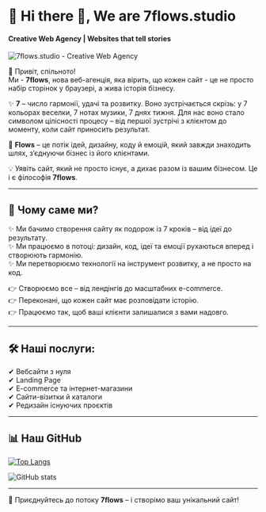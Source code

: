 # 🌊 Hi there 👋, We are 7flows.studio

#### Creative Web Agency | Websites that tell stories

![7flows.studio - Creative Web Agency](https://media.licdn.com/dms/image/v2/D5622AQGsWnDot6wpHQ/feedshare-shrink_2048_1536/B56ZkPNtIyHkA0-/0/1756896878040?e=1759968000&v=beta&t=k7Dr6bP4RYXtsCPYP3bohJTu8LqdnOeicv3NeEbJIKQ)

🔹 Привіт, спільното!  
Ми - **7flows**, нова веб-агенція, яка вірить, що кожен сайт - це не просто набір сторінок у браузері, а жива історія бізнесу.

✨ **7** – число гармонії, удачі та розвитку. Воно зустрічається скрізь: у 7 кольорах веселки, 7 нотах музики, 7 днях тижня. Для нас воно стало символом цілісності процесу – від першої зустрічі з клієнтом до моменту, коли сайт приносить результат.

🌊 **Flows** – це потік ідей, дизайну, коду й емоцій, який завжди знаходить шлях, з’єднуючи бізнес із його клієнтами.

💡 Уявіть сайт, який не просто існує, а дихає разом із вашим бізнесом. Це і є філософія **7flows**.

---

## 🚀 Чому саме ми?

✨ Ми бачимо створення сайту як подорож із 7 кроків – від ідеї до результату.  
✨ Ми працюємо в потоці: дизайн, код, ідеї та емоції рухаються вперед і створюють гармонію.  
✨ Ми перетворюємо технології на інструмент розвитку, а не просто на код.

👉 Створюємо все – від лендінгів до масштабних e-commerce.  
👉 Переконані, що кожен сайт має розповідати історію.  
👉 Працюємо так, щоб ваші клієнти залишалися з вами надовго.

---

## 🛠 Наші послуги:

✔ Вебсайти з нуля  
✔ Landing Page  
✔ E-commerce та інтернет-магазини  
✔ Сайти-візитки й каталоги  
✔ Редизайн існуючих проєктів

---

## 📊 Наш GitHub

[![Top Langs](https://github.com/7flowsstudio)](https://github.com/7flowsstudio)

![GitHub stats](https://github.com/7flowsstudio)

---

📩 Приєднуйтесь до потоку **7flows** – і створімо ваш унікальний сайт!

